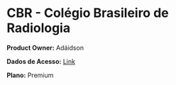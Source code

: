 
# CBR - Colégio Brasileiro de Radiologia

**Product Owner:**  Adáidson

**Dados de Acesso:** [Link](https://docs.google.com/document/d/1iO_9wa-IF008keovOZJpaGvu3ag-jbYQOS2VhWwvf0w/edit#)

**Plano:** Premium

